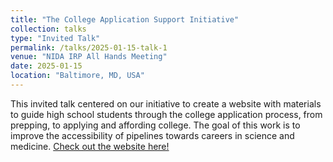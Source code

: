 ```yaml
---
title: "The College Application Support Initiative"
collection: talks
type: "Invited Talk"
permalink: /talks/2025-01-15-talk-1
venue: "NIDA IRP All Hands Meeting"
date: 2025-01-15
location: "Baltimore, MD, USA"
---
```


This invited talk centered on our initiative to create a website with materials to guide high school students through the college application process, from prepping, to applying and affording college. The goal of this work is to improve the accessibility of pipelines towards careers in science and medicine. [Check out the website here!](http://linktr.ee/ideaoutreach)
